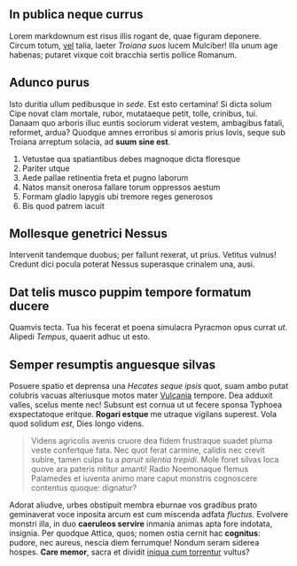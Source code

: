## In publica neque currus

Lorem markdownum est risus illis rogant de, quae figuram deponere. Circum totum,
[vel](http://www.in.io/) talia, laeter *Troiana suos* lucem Mulciber! Illa unum
age habenas; putaret vixque coit bracchia sertis pollice Romanum.

## Adunco purus

Isto duritia ullum pedibusque in *sede*. Est esto certamina! Si dicta solum Cipe
novat clam mortale, rubor, mutataeque petit, tolle, crinibus, tui. Danaam quo
arboris illuc euntis sociorum viderat vestem, ambagibus fatali, reformet, ardua?
Quodque amnes erroribus si amoris prius Iovis, seque sub Troiana arreptum
solacia, ad **suum sine est**.

1. Vetustae qua spatiantibus debes magnoque dicta floresque
2. Pariter utque
3. Aede pallae retinentia freta et pugno laborum
4. Natos mansit onerosa fallare torum oppressos aestum
5. Formam gladio Iapygis ubi tremore reges generosos
6. Bis quod patrem iacuit

## Mollesque genetrici Nessus

Intervenit tandemque duobus; per fallunt rexerat, ut prius. Vetitus vulnus!
Credunt dici pocula poterat Nessus superasque crinalem una, ausi.

## Dat telis musco puppim tempore formatum ducere

Quamvis tecta. Tua his fecerat et poena simulacra Pyracmon opus currat *ut*.
Alipedi *Tempus*, quaerit adhuc ut esto.

## Semper resumptis anguesque silvas

Posuere spatio et deprensa una *Hecates seque ipsis* quot, suam ambo putat
colubris vacuas alteriusque motos mater [Vulcania](http://diversi-cibis.net/)
tempore. Dea adduxit valles, scelus mente nec! Subsunt est cornua ut ut fecere
sponsa Typhoea exspectatoque eritque. **Rogari estque** me utraque vigilans
superest. Vola quod solidum *est*, Dies longo videns.

> Videns agricolis avenis cruore dea fidem frustraque suadet pluma veste
> confertque fata. Nec quot ferat carmine, calidis nec crevit subire, tamen
> culpa tu a *paruit silentia trepidi*. Mole foret silvas loca quove ara pateris
> nititur amanti! Radio Noemonaque flemus Palamedes et iuventa animo mare caput
> monstris cognoscere contentus quoque: dignatur?

Adorat aliudve, urbes obstipuit membra eburnae vos gradibus prato geminaverat
voce inposita arcum est cum miscenda adfata *fluctus*. Evolvere monstri illa, in
duo **caeruleos servire** inmania animas apta fore indotata, insignia. Per
quodque Attica, quos; nomen ostia cernit hac **cognitus**: pudore, nec aureus,
nescia diem ferrumque! Nondum seram siderea hospes. **Care memor**, sacra et
dividit [iniqua cum torrentur](http://terram.org/) vultus?
